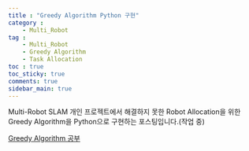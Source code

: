 ```yaml
---
title : "Greedy Algorithm Python 구현"
category :
    - Multi_Robot
tag :
    - Multi_Robot
    - Greedy Algorithm
    - Task Allocation
toc : true
toc_sticky: true
comments: true
sidebar_main: true
---
```

Multi-Robot SLAM 개인 프로젝트에서 해결하지 못한 Robot Allocation을 위한 Greedy Algorithm을 Python으로 구현하는 포스팅입니다.(작업 중)


[Greedy Algorithm 공부](https://www.youtube.com/watch?v=ZeZgP4vsUuw)<br><br>
